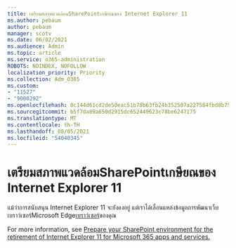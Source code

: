 ```yaml
---
title: เตรียมสภาพแวดล้อมSharePointเกษียณของ Internet Explorer 11
ms.author: pebaum
author: pebaum
manager: scotv
ms.date: 06/02/2021
ms.audience: Admin
ms.topic: article
ms.service: o365-administration
ROBOTS: NOINDEX, NOFOLLOW
localization_priority: Priority
ms.collection: Adm_O365
ms.custom:
- "11527"
- "9000292"
ms.openlocfilehash: 0c144d61cd2de50eac51b78b63fb24b352507a227584fbd8b75b2b2b7b3c6ba2
ms.sourcegitcommit: b5f7da89a650d2915dc652449623c78be6247175
ms.translationtype: MT
ms.contentlocale: th-TH
ms.lasthandoff: 08/05/2021
ms.locfileid: "54040345"
---
```

# <a name="prepare-your-sharepoint-environment-for-the-retirement-of-internet-explorer-11"></a>เตรียมสภาพแวดล้อมSharePointเกษียณของ Internet Explorer 11

แม้ว่าการสนับสนุน Internet Explorer 11 จะยังคงอยู่ แต่เราได้เลื่อนแหล่งข้อมูลการพัฒนาเว็บเบราว์เซอร์Microsoft Edge[เบราว์เซอร์](https://www.microsoft.com/edge/business)ของคุณ 

For more information, see [Prepare your SharePoint environment for the retirement of Internet Explorer 11 for Microsoft 365 apps and services.](/sharepoint/prepare-ie11)

